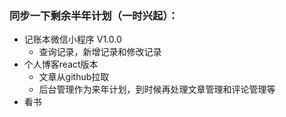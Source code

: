 ### 同步一下剩余半年计划（一时兴起）：

+ 记账本微信小程序 V1.0.0
  + 查询记录，新增记录和修改记录
+ 个人博客react版本
  + 文章从github拉取
  + 后台管理作为来年计划，到时候再处理文章管理和评论管理等
 + 看书

